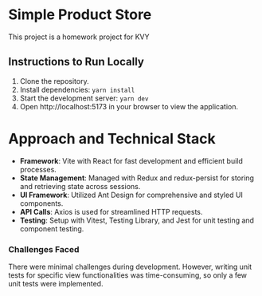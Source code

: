 
# Simple Product Store

This project is a homework project for KVY

## Instructions to Run Locally

1.  Clone the repository.
2.  Install dependencies:
    `yarn install` 
3.  Start the development server:
    `yarn dev` 
4.  Open http://localhost:5173 in your browser to view the application.

# Approach and Technical Stack

-   **Framework**: Vite with React for fast development and efficient build processes.
-   **State Management**: Managed with Redux and redux-persist for storing and retrieving state across sessions.
-   **UI Framework**: Utilized Ant Design for comprehensive and styled UI components.
-   **API Calls**: Axios is used for streamlined HTTP requests.
-   **Testing**: Setup with Vitest, Testing Library, and Jest for unit testing and component testing.

### Challenges Faced

There were minimal challenges during development. However, writing unit tests for specific view functionalities was time-consuming, so only a few unit tests were implemented.

